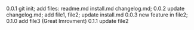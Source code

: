 0.0.1 git init; add files: readme.md install.md changelog.md;
0.0.2 update changelog.md; add file1, file2; update install.md
0.0.3 new feature in file2;
0.1.0 add file3 (Great Imrovment)
0.1.1 update file2
